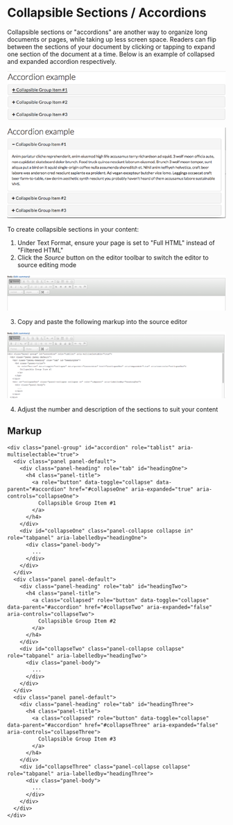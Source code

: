 # Collapsible Sections / Accordions

Collapsible sections or "accordions" are another way to organize long documents or pages, while taking up less screen space. Readers can flip between the sections of your document by clicking or tapping to expand one section of the document at a time. Below is an example of collapsed and expanded accordion respectively.

![image](../.gitbook/assets/accord1.png)

![image](../.gitbook/assets/accord2.png)

To create collapsible sections in your content: 

1. Under Text Format, ensure your page is set to "Full HTML" instead of "Filtered HTML"
2. Click the _Source_ button on the editor toolbar to switch the editor to source editing mode

![image](../.gitbook/assets/source2.png)

3. Copy and paste the following markup into the source editor

![image](../.gitbook/assets/addaccordcode%20%281%29.png)

4. Adjust the number and description of the sections to suit your content

## Markup

```text
<div class="panel-group" id="accordion" role="tablist" aria-multiselectable="true">
  <div class="panel panel-default">
    <div class="panel-heading" role="tab" id="headingOne">
      <h4 class="panel-title">
        <a role="button" data-toggle="collapse" data-parent="#accordion" href="#collapseOne" aria-expanded="true" aria-controls="collapseOne">
          Collapsible Group Item #1
        </a>
      </h4>
    </div>
    <div id="collapseOne" class="panel-collapse collapse in" role="tabpanel" aria-labelledby="headingOne">
      <div class="panel-body">
        ...
      </div>
    </div>
  </div>
  <div class="panel panel-default">
    <div class="panel-heading" role="tab" id="headingTwo">
      <h4 class="panel-title">
        <a class="collapsed" role="button" data-toggle="collapse" data-parent="#accordion" href="#collapseTwo" aria-expanded="false" aria-controls="collapseTwo">
          Collapsible Group Item #2
        </a>
      </h4>
    </div>
    <div id="collapseTwo" class="panel-collapse collapse" role="tabpanel" aria-labelledby="headingTwo">
      <div class="panel-body">
        ...
      </div>
    </div>
  </div>
  <div class="panel panel-default">
    <div class="panel-heading" role="tab" id="headingThree">
      <h4 class="panel-title">
        <a class="collapsed" role="button" data-toggle="collapse" data-parent="#accordion" href="#collapseThree" aria-expanded="false" aria-controls="collapseThree">
          Collapsible Group Item #3
        </a>
      </h4>
    </div>
    <div id="collapseThree" class="panel-collapse collapse" role="tabpanel" aria-labelledby="headingThree">
      <div class="panel-body">
        ...
      </div>
    </div>
  </div>
</div>
```

